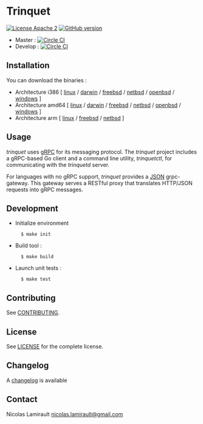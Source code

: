 # Trinquet

[![License Apache 2][badge-license]](LICENSE)
[![GitHub version](https://badge.fury.io/gh/pilotariak%2Ftrinquet.svg)](https://badge.fury.io/gh/pilotariak%2Ftrinquet)

* Master : [![Circle CI](https://circleci.com/gh/pilotariak/trinquet/tree/master.svg?style=svg)](https://circleci.com/gh/pilotariak/trinquet/tree/master)
* Develop : [![Circle CI](https://circleci.com/gh/pilotariak/trinquet/tree/develop.svg?style=svg)](https://circleci.com/gh/pilotariak/trinquet/tree/develop)




## Installation

You can download the binaries :

* Architecture i386 [ [linux](https://bintray.com/artifact/download/pilotariak/oss/trinquet-0.8.0_linux_386) / [darwin](https://bintray.com/artifact/download/pilotariak/oss/trinquet-0.8.0_darwin_386) / [freebsd](https://bintray.com/artifact/download/pilotariak/oss/trinquet-0.8.0_freebsd_386) / [netbsd](https://bintray.com/artifact/download/pilotariak/oss/trinquet-0.8.0_netbsd_386) / [openbsd](https://bintray.com/artifact/download/pilotariak/oss/trinquet-0.8.0_openbsd_386) / [windows](https://bintray.com/artifact/download/pilotariak/oss/trinquet-0.8.0_windows_386.exe) ]
* Architecture amd64 [ [linux](https://bintray.com/artifact/download/pilotariak/oss/trinquet-0.8.0_linux_amd64) / [darwin](https://bintray.com/artifact/download/pilotariak/oss/trinquet-0.8.0_darwin_amd64) / [freebsd](https://bintray.com/artifact/download/pilotariak/oss/trinquet-0.8.0_freebsd_amd64) / [netbsd](https://bintray.com/artifact/download/pilotariak/oss/trinquet-0.8.0_netbsd_amd64) / [openbsd](https://bintray.com/artifact/download/pilotariak/oss/trinquet-0.8.0_openbsd_amd64) / [windows](https://bintray.com/artifact/download/pilotariak/oss/trinquet-0.8.0_windows_amd64.exe) ]
* Architecture arm [ [linux](https://bintray.com/artifact/download/pilotariak/oss/trinquet-0.8.0_linux_arm) / [freebsd](https://bintray.com/artifact/download/pilotariak/oss/trinquet-0.8.0_freebsd_arm) / [netbsd](https://bintray.com/artifact/download/pilotariak/oss/trinquet-0.8.0_netbsd_arm) ]


## Usage


*trinquet* uses [gRPC](http://www.grpc.io/) for its messaging protocol. The *trinquet* project includes a gRPC-based Go client and a command line utility, *trinquetctl*, for communicating with the *trinquetd* server.

For languages with no gRPC support, *trinquet* provides a [JSON](http://www.json.org/) grpc-gateway. This gateway serves a RESTful proxy that translates HTTP/JSON requests into gRPC messages.


## Development

* Initialize environment

        $ make init

* Build tool :

        $ make build

* Launch unit tests :

        $ make test

## Contributing

See [CONTRIBUTING](CONTRIBUTING.md).


## License

See [LICENSE](LICENSE) for the complete license.


## Changelog

A [changelog](ChangeLog.md) is available


## Contact

Nicolas Lamirault <nicolas.lamirault@gmail.com>

[badge-license]: https://img.shields.io/badge/license-Apache2-green.svg?style=flat
